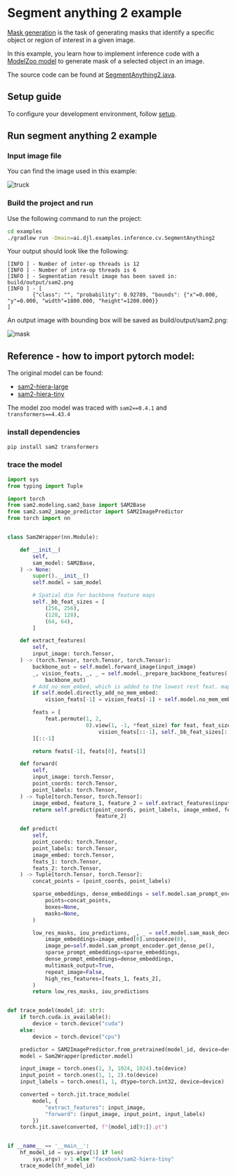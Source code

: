 # Segment anything 2 example

[Mask generation](https://huggingface.co/tasks/mask-generation) is the task of generating masks that
identify a specific object or region of interest in a given image.

In this example, you learn how to implement inference code with a [ModelZoo model](../../docs/model-zoo.md) to
generate mask of a selected object in an image.

The source code can be found
at [SegmentAnything2.java](https://github.com/deepjavalibrary/djl/blob/master/examples/src/main/java/ai/djl/examples/inference/cv/SegmentAnything2.java).

## Setup guide

To configure your development environment, follow [setup](../../docs/development/setup.md).

## Run segment anything 2 example

### Input image file

You can find the image used in this example:

![truck](https://raw.githubusercontent.com/facebookresearch/segment-anything-2/main/notebooks/images/truck.jpg)

### Build the project and run

Use the following command to run the project:

```sh
cd examples
./gradlew run -Dmain=ai.djl.examples.inference.cv.SegmentAnything2
```

Your output should look like the following:

```text
[INFO ] - Number of inter-op threads is 12
[INFO ] - Number of intra-op threads is 6
[INFO ] - Segmentation result image has been saved in: build/output/sam2.png
[INFO ] - [
        {"class": "", "probability": 0.92789, "bounds": {"x"=0.000, "y"=0.000, "width"=1800.000, "height"=1200.000}}
]
```

An output image with bounding box will be saved as build/output/sam2.png:

![mask](https://resources.djl.ai/images/sam2_truck_1.png)

## Reference - how to import pytorch model:

The original model can be found:

- [sam2-hiera-large](https://huggingface.co/facebook/sam2-hiera-large)
- [sam2-hiera-tiny](https://huggingface.co/facebook/sam2-hiera-tiny)

The model zoo model was traced with `sam2==0.4.1` and `transformers==4.43.4`

### install dependencies

```bash
pip install sam2 transformers
```

### trace the model

```python
import sys
from typing import Tuple

import torch
from sam2.modeling.sam2_base import SAM2Base
from sam2.sam2_image_predictor import SAM2ImagePredictor
from torch import nn


class Sam2Wrapper(nn.Module):

    def __init__(
        self,
        sam_model: SAM2Base,
    ) -> None:
        super().__init__()
        self.model = sam_model

        # Spatial dim for backbone feature maps
        self._bb_feat_sizes = [
            (256, 256),
            (128, 128),
            (64, 64),
        ]

    def extract_features(
        self,
        input_image: torch.Tensor,
    ) -> (torch.Tensor, torch.Tensor, torch.Tensor):
        backbone_out = self.model.forward_image(input_image)
        _, vision_feats, _, _ = self.model._prepare_backbone_features(
            backbone_out)
        # Add no_mem_embed, which is added to the lowest rest feat. map during training on videos
        if self.model.directly_add_no_mem_embed:
            vision_feats[-1] = vision_feats[-1] + self.model.no_mem_embed

        feats = [
            feat.permute(1, 2,
                         0).view(1, -1, *feat_size) for feat, feat_size in zip(
                             vision_feats[::-1], self._bb_feat_sizes[::-1])
        ][::-1]

        return feats[-1], feats[0], feats[1]

    def forward(
        self,
        input_image: torch.Tensor,
        point_coords: torch.Tensor,
        point_labels: torch.Tensor,
    ) -> Tuple[torch.Tensor, torch.Tensor]:
        image_embed, feature_1, feature_2 = self.extract_features(input_image)
        return self.predict(point_coords, point_labels, image_embed, feature_1,
                            feature_2)

    def predict(
        self,
        point_coords: torch.Tensor,
        point_labels: torch.Tensor,
        image_embed: torch.Tensor,
        feats_1: torch.Tensor,
        feats_2: torch.Tensor,
    ) -> Tuple[torch.Tensor, torch.Tensor]:
        concat_points = (point_coords, point_labels)

        sparse_embeddings, dense_embeddings = self.model.sam_prompt_encoder(
            points=concat_points,
            boxes=None,
            masks=None,
        )

        low_res_masks, iou_predictions, _, _ = self.model.sam_mask_decoder(
            image_embeddings=image_embed[0].unsqueeze(0),
            image_pe=self.model.sam_prompt_encoder.get_dense_pe(),
            sparse_prompt_embeddings=sparse_embeddings,
            dense_prompt_embeddings=dense_embeddings,
            multimask_output=True,
            repeat_image=False,
            high_res_features=[feats_1, feats_2],
        )
        return low_res_masks, iou_predictions


def trace_model(model_id: str):
    if torch.cuda.is_available():
        device = torch.device("cuda")
    else:
        device = torch.device("cpu")

    predictor = SAM2ImagePredictor.from_pretrained(model_id, device=device)
    model = Sam2Wrapper(predictor.model)

    input_image = torch.ones(1, 3, 1024, 1024).to(device)
    input_point = torch.ones(1, 1, 2).to(device)
    input_labels = torch.ones(1, 1, dtype=torch.int32, device=device)

    converted = torch.jit.trace_module(
        model, {
            "extract_features": input_image,
            "forward": (input_image, input_point, input_labels)
        })
    torch.jit.save(converted, f"{model_id[9:]}.pt")


if __name__ == '__main__':
    hf_model_id = sys.argv[1] if len(
        sys.argv) > 1 else "facebook/sam2-hiera-tiny"
    trace_model(hf_model_id)
```
